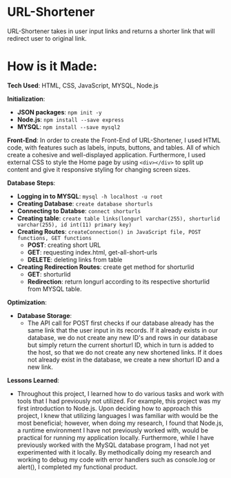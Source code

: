 # URL-Shortener

URL-Shortener takes in user input links and returns a shorter link that will redirect user to original link.

# How is it Made:

**Tech Used**: HTML, CSS, JavaScript, MYSQL, Node.js

**Initialization**:
- **JSON packages**: `npm init -y`
- **Node.js**: `npm install --save express`
- **MYSQL**: `npm install --save mysql2`

**Front-End**:
In order to create the Front-End of URL-Shortener, I used HTML code, with features such as labels, inputs, buttons, and tables. All of which create a cohesive and well-displayed application. Furthermore, I used external CSS to style the Home page by using `<div></div>` to split up content and give it responsive styling for changing screen sizes.

**Database Steps**:
- **Logging in to MYSQL**: `mysql -h localhost -u root`
- **Creating Database**: `create database shorturls`
- **Connecting to Databse**: `connect shorturls`
- **Creating table**: `create table links(longurl varchar(255), shorturlid varchar(255), id int(11) primary key)`
- **Creating Routes**: `createConnection() in JavaScript file, POST functions, GET functions`
    - **POST**: creating short URL 
    - **GET**: requesting index.html, get-all-short-urls
    - **DELETE**: deleting links from table
- **Creating Redirection Routes**: create get method for shorturlid
    - **GET**: shorturlid
    - **Redirection**: return longurl according to its respective shorturlid from MYSQL table.

**Optimization**:
- **Database Storage**:
    - The API call for POST first checks if our database already has the same link that the user input in its records. If it already exists in our database, we do not create any new ID's and rows in our database but simply return the current shorturl ID, which in turn is added to the host, so that we do not create any new shortened links. If it does not already exist in the database, we create a new shorturl ID and a new link.

**Lessons Learned**:
- Throughout this project, I learned how to do various tasks and work with tools that I had previously not utilized. For example, this project was my first introduction to Node.js. Upon deciding how to approach this project, I knew that utilizing languages I was familiar with would be the most beneficial; however, when doing my research, I found that Node.js, a runtime environment I have not previously worked with, would be practical for running my application locally. Furthermore, while I have previously worked with the MySQL database program, I had not yet experimented with it locally. By methodically doing my research and working to debug my code with error handlers such as console.log or alert(), I completed my functional product. 
